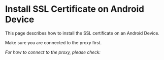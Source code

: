 ﻿# Install SSL Certificate on Android Device

This page describes how to install the SSL certificate on an Android Device.

Make sure you are connected to the proxy first.

*For how to connect to the proxy, please check:*